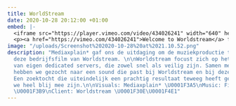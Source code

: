 ```yaml
---
title: WorldStream
date: 2020-10-28 20:12:00 +01:00
embed: |-
  <iframe src="https://player.vimeo.com/video/434026241" width="640" height="360" frameborder="0" allow="autoplay; fullscreen" allowfullscreen></iframe>
  <p><a href="https://vimeo.com/434026241">Welcome to Worldstream</a> from <a href="https://vimeo.com/worldstream">Worldstream</a> on <a href="https://vimeo.com">Vimeo</a>.</p>
image: "/uploads/Screenshot%202020-10-28%20at%2021.10.52.png"
description: "Mediaxplain* gaf ons de uitdaging om de muziekproductie te doen voor
  deze bedrijfsfilm van Worldstream. \n\nWorldstream focust zich op het configureren
  van eigen dedicated servers, die zowel snel als veilig zijn. Samen met Mediaxplain*
  hebben we gezocht naar een sound die past bij Worldstream en bij deze productie.
  Een zoektocht die uiteindelijk een prachtig resultaat teweeg heeft gebracht en waar
  we heel blij mee zijn.\n\nVisuals: Mediaxplain* \U0001F3A5\nMusic: Fine Tune Music
  \U0001F3B9\nClient: Worldstream \U0001F30E\U0001F4E1"
---
```


